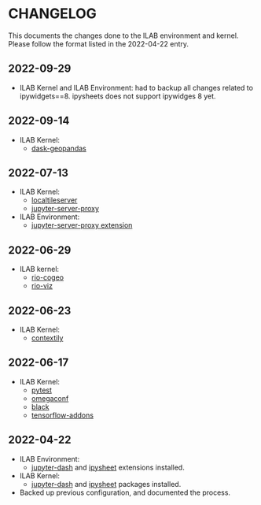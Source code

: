 # CHANGELOG

This documents the changes done to the ILAB environment and kernel.
Please follow the format listed in the 2022-04-22 entry.

## 2022-09-29
- ILAB Kernel and ILAB Environment: had to backup all changes related to ipywidgets==8. ipysheets does not support ipywidges 8 yet.

## 2022-09-14

- ILAB Kernel:
  - [dask-geopandas](https://github.com/geopandas/dask-geopandas)

## 2022-07-13

- ILAB Kernel:
  - [localtileserver](https://github.com/banesullivan/localtileserver)
  - [jupyter-server-proxy](https://jupyter-server-proxy.readthedocs.io/en/latest/install.html)
- ILAB Environment:
  - [jupyter-server-proxy extension](https://jupyter-server-proxy.readthedocs.io/en/latest/install.html)

## 2022-06-29

- ILAB kernel:
  - [rio-cogeo](https://cogeotiff.github.io/rio-cogeo)
  - [rio-viz](https://github.com/developmentseed/rio-viz)


## 2022-06-23

- ILAB Kernel:
  - [contextily](https://contextily.readthedocs.io/en/latest/index.html)

## 2022-06-17

- ILAB Kernel:
  - [pytest](https://docs.pytest.org/en/7.1.x/how-to/usage.html)
  - [omegaconf](https://github.com/omry/omegaconf)
  - [black](https://github.com/psf/black)
  - [tensorflow-addons](https://www.tensorflow.org/addons?hl=es-419)

## 2022-04-22

- ILAB Environment:
  - [jupyter-dash](https://github.com/plotly/jupyter-dash) and
    [ipysheet](https://github.com/QuantStack/ipysheet) extensions installed.
- ILAB Kernel:
  - [jupyter-dash](https://github.com/plotly/jupyter-dash) and
    [ipysheet](https://github.com/QuantStack/ipysheet) packages installed.
- Backed up previous configuration, and documented the process.
